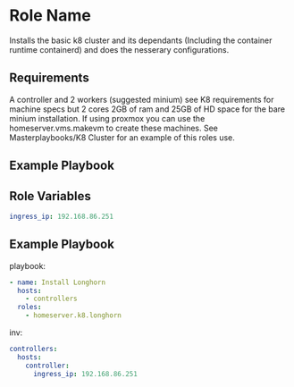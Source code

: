 Role Name
=========

Installs the basic k8 cluster and its dependants (Including the container runtime containerd) and does the nesserary configurations. 

Requirements
------------

A controller and 2 workers (suggested minium) see K8 requirements for machine specs but 2 cores 2GB of ram and 25GB of HD space for the bare minium installation.
If using proxmox you can use the homeserver.vms.makevm to create these machines.
See Masterplaybooks/K8 Cluster for an example of this roles use.

Example Playbook
----------------

Role Variables
--------------
```YAML
ingress_ip: 192.168.86.251
```

Example Playbook
----------------

playbook:
```YAML
- name: Install Longhorn
  hosts: 
    - controllers
  roles:
    - homeserver.k8.longhorn
```

inv:
```YAML
controllers:
  hosts: 
    controller:
      ingress_ip: 192.168.86.251
```
